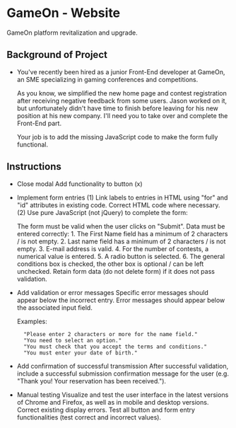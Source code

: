 # GameOn - Website

GameOn platform revitalization and upgrade.

## Background of Project

- You've recently been hired as a junior Front-End developer at GameOn, an SME specializing in gaming conferences and competitions.

    As you know, we simplified the new home page and contest registration after receiving negative feedback from some users. Jason worked on it, but unfortunately didn't have time to finish before leaving for his new position at his new company. I'll need you to take over and complete the Front-End part.

    Your job is to add the missing JavaScript code to make the form fully functional.

## Instructions

- Close modal
    Add functionality to button (x)

- Implement form entries
    (1) Link labels to entries in HTML using "for" and "id" attributes in existing code. Correct HTML code where necessary.
    (2) Use pure JavaScript (not jQuery) to complete the form:

    The form must be valid when the user clicks on "Submit".
    Data must be entered correctly:
        1. The First Name field has a minimum of 2 characters / is not empty.
        2. Last name field has a minimum of 2 characters / is not empty.
        3. E-mail address is valid.
        4. For the number of contests, a numerical value is entered.
        5. A radio button is selected.
        6. The general conditions box is checked, the other box is optional / can be left unchecked.
    Retain form data (do not delete form) if it does not pass validation.

- Add validation or error messages
    Specific error messages should appear below the incorrect entry. Error messages should appear below the associated input field. 
    
    Examples:

        "Please enter 2 characters or more for the name field."
        "You need to select an option."
        "You must check that you accept the terms and conditions."
        "You must enter your date of birth."

- Add confirmation of successful transmission
    After successful validation, include a successful submission confirmation message for the user (e.g. "Thank you! Your reservation has been received.").

- Manual testing
    Visualize and test the user interface in the latest versions of Chrome and Firefox, as well as in mobile and desktop versions. Correct existing display errors.
    Test all button and form entry functionalities (test correct and incorrect values).